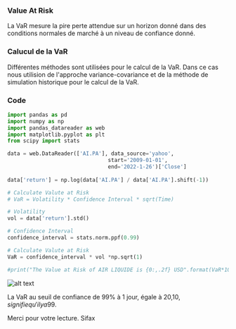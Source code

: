 
### Value At Risk

La VaR mesure la pire perte attendue sur un horizon donné dans des conditions normales de marché à un niveau de confiance donné.

### Calucul de la VaR

Différentes méthodes sont utilisées pour le calcul de la VaR. Dans ce cas nous utilision de l'approche variance-covariance et de la méthode de simulation historique pour le calcul de la VaR.

### Code

```python 
import pandas as pd
import numpy as np
import pandas_datareader as web
import matplotlib.pyplot as plt
from scipy import stats

data = web.DataReader(['AI.PA'], data_source='yahoo', 
                                start='2009-01-01', 
                                end='2022-1-26')['Close']
                                
data['return'] = np.log(data['AI.PA'] / data['AI.PA'].shift(-1))                                

# Calculate Valute at Risk
# VaR = Volatility * Confidence Interval * sqrt(Time)

# Volatility
vol = data['return'].std() 

# Confidence Interval
confidence_interval = stats.norm.ppf(0.99)

# Calculate Valute at Risk
VaR = confidence_interval * vol *np.sqrt(1) 

#print("The Value at Risk of AIR LIQUIDE is {0:,.2f} USD".format(VaR*1000000/100))


```

![alt text](https://i.ibb.co/HKNJBPq/screen-01.png)

La VaR au seuil de confiance de 99% à 1 jour, égale à 20,10$, signifie qu'il y a 99% de chances pour que la pertes associée à la détention de l'action AIR LIQUIDE n'excéde pas 20,10$.

Merci pour votre lecture.
Sifax
